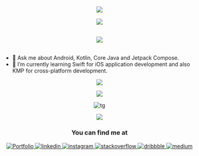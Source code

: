 <h3 align="center" ><img  src="https://capsule-render.vercel.app/api?type=venom&color=auto&section=header&height=200&text=Hi%20there%20👋,%20I%20am%20Tushar%20Gogna&fontSize=36&desc=(Lead%20Mobile%20Engineer)&descSize=22&fontColor=FFFFFF""></h3>

<p align="center">
  <a href="https://tushargogna.github.io">
    <img src="https://readme-typing-svg.demolab.com/?lines=Seasoned%20Android%20Developer;Certified%20Kotlin%20Developer;Over%209%20years%20of%20coding%20bg;Aspiring%20iOS%20and%20KMP%20developer&font=Fira%20Code&center=true&width=440&height=45&color=48C16B&vCenter=true&pause=1000&size=28" /></a>
</p>
</br>
<div align="center">
<img src="https://komarev.com/ghpvc/?username=tushargogna&&style=flat-square" align="center" />
</div>  
  </br>


- 💬 Ask me about Android, Kotlin, Core Java and Jetpack Compose.
- 🌱 I’m currently learning Swift for iOS application development and also KMP for cross-platform development.

  

<p align="center"><img  src="https://github-readme-activity-graph.vercel.app/graph?username=tushargogna&theme=github-dark-dimmed&custom_title=Tushar%27s%20Activity%20Graph&hide_border=true"></p>

 

[<p align="center"><img  src="https://github-readme-stackoverflow.vercel.app/?userID=3531756&theme=dark"></p>](stackoverflow.com/users/3531756/tushar-gogna)
 
 
 
<p align="center"><img align="center" src="https://github-readme-stats.vercel.app/api/top-langs?username=tushargogna&locale=en&layout=compact" alt="tg" /></p>


 <p align="center"><a href="https://www.last.fm/user/MurdocN"><img src="https://lastfm-recently-played.vercel.app/api?user=MurdocN&count=2&width=300&show_user=footer&footer_style=normal_stats&header_size=normal" height="auto" width="auto"/></a></p>

<h3 align="center" >You can find me at</h3>
<div align="center">
<a href="https://tushargogna.github.io" target="_blank">
<img src=https://img.shields.io/badge/portfolio-%2324292e.svg?&style=for-the-badge&logo=android&logoColor=white alt=Portfolio style="margin-bottom: 5px;" />
</a>
<a href="https://linkedin.com/in/tushargogna" target="_blank">
<img src=https://img.shields.io/badge/linkedin-%231E77B5.svg?&style=for-the-badge&logo=linkedin&logoColor=white alt=linkedin style="margin-bottom: 5px;" />
</a>
<a href="https://instagram.com/tushargogna" target="_blank">
<img src=https://img.shields.io/badge/instagram-%23000000.svg?&style=for-the-badge&logo=instagram&logoColor=white alt=instagram style="margin-bottom: 5px;" />
</a>
<a href="https://stackoverflow.com/users/3531756" target="_blank">
<img src=https://img.shields.io/badge/stackoverflow-%23F28032.svg?&style=for-the-badge&logo=stackoverflow&logoColor=white alt=stackoverflow style="margin-bottom: 5px;" />
</a>
<a href="https://dribbble.com/tushargogna" target="_blank">
<img src=https://img.shields.io/badge/dribbble-%23E45285.svg?&style=for-the-badge&logo=dribbble&logoColor=white alt=dribbble style="margin-bottom: 5px;" />
</a>  
  </a>
<a href="https://medium.com/@tushar." target="_blank">
<img src=https://img.shields.io/badge/medium-%23292929.svg?&style=for-the-badge&logo=medium&logoColor=white alt=medium style="margin-bottom: 5px;" />
</a>  
</div>  
 
